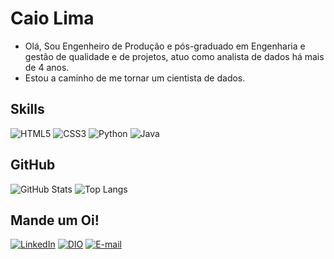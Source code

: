 
# Caio Lima
- Olá, Sou Engenheiro de Produção e pós-graduado em Engenharia e gestão de qualidade e de projetos, atuo como analista de dados há mais de 4 anos.
- Estou a caminho de me tornar um cientista de dados.

## Skills
   ![HTML5](https://img.shields.io/badge/HTML5-000?style=for-the-badge&logo=html5) ![CSS3](https://img.shields.io/badge/CSS3-000?style=for-the-badge&logo=css3&logoColor=264CE4) ![Python](https://img.shields.io/badge/Python-000?style=for-the-badge&logo=python) ![Java](https://img.shields.io/badge/Java-000?style=for-the-badge&logo=java)

## GitHub
![GitHub Stats](https://github-readme-stats.vercel.app/api?username=LimaCaioOliveira&theme=transparent&bg_color=000&border_color=30A3DC&show_icons=true&icon_color=30A3DC&title_color=E94D5F&text_color=FFF)
![Top Langs](https://github-readme-stats-git-masterrstaa-rickstaa.vercel.app/api/top-langs/?username=LimaCaioOliveira&bg_color=000&border_color=30A3DC&title_color=E94D5F&text_color=FFF)

## Mande um Oi!
[![LinkedIn](https://img.shields.io/badge/-LinkedIn-000?style=for-the-badge&logo=linkedin&logoColor=30A3DC)](https://www.linkedin.com/in/caio-lima-40b60a146/)
[![DIO](https://img.shields.io/badge/-Meu%20Perfil%20na%20DIO-30A3DC?style=for-the-badge)](https://web.dio.me/users/edsonmy/)
[![E-mail](https://img.shields.io/badge/-Email-000?style=for-the-badge&logo=microsoft-outlook&logoColor=E94D5F)](mailto:oliveira.caiolima@gmail.com)